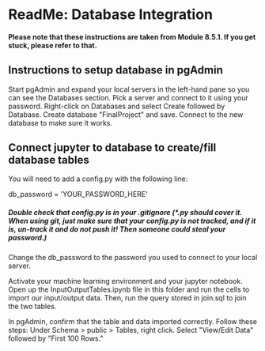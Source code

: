 # ReadMe: Database Integration
#### Please note that these instructions are taken from Module 8.5.1. If you get stuck, please refer to that.
## Instructions to setup database in pgAdmin
Start pgAdmin and expand your local servers in the left-hand pane so you can see the Databases section. Pick a server and connect to it using your password. Right-click on Databases and select Create followed by Database. Create database "FinalProject" and save. Connect to the new database to make sure it works.

## Connect jupyter to database to create/fill database tables
You will need to add a config.py with the following line:

db_password = 'YOUR_PASSWORD_HERE'

##### Double check that config.py is in your .gitignore (*.py should cover it. When using git, just make sure that your config.py is not tracked, and if it is, un-track it and do not push it! Then someone could steal your password.)

Change the db_password to the password you used to connect to your local server.

Activate your machine learning environment and your jupyter notebook. Open up the InputOutputTables.ipynb file in this folder and run the cells to import our input/output data. Then, run the query stored in join.sql to join the two tables.

In pgAdmin, confirm that the table and data imported correctly. Follow these steps:
Under Schema > public > Tables, right click.
Select "View/Edit Data" followed by "First 100 Rows."